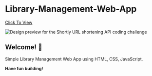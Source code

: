 # Library-Management-Web-App

[Click To View](https://sahilspatil.github.io/Library-Management-Web-App/)

![Design preview for the Shortly URL shortening API coding challenge](./images/image.png)

## Welcome! 👋

Simple Library Management Web App using HTML, CSS, JavaScript. 

**Have fun building!** 
